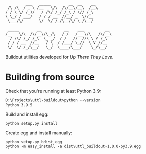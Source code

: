              ___   _____        __  __    __       
     /\ /\  / _ \ /__   \/\  /\/__\/__\  /__\      
    / / \ \/ /_)/   / /\/ /_/ /_\ / \// /_\        
    \ \_/ / ___/   / / / __  //__/ _  \//__        
     \___/\/       \/  \/ /_/\__/\/ \_/\__/        
                                                   
     _____        __          __    ___         __ 
    /__   \/\  /\/__\/\_/\   / /   /___\/\   /\/__\
      / /\/ /_/ /_\  \_ _/  / /   //  //\ \ / /_\  
     / / / __  //__   / \  / /___/ \_//  \ V //__  
     \/  \/ /_/\__/   \_/  \____/\___/    \_/\__/  

Buildout utilities developed for *Up There They Love*.

# Building from source

Check that you're running at least Python 3.9:

    D:\Projects\uttl-buildout>python --version
    Python 3.9.5

Build and install egg:

    python setup.py install

Create egg and install manually:

    python setup.py bdist_egg
    python -m easy_install -a dist\uttl_buildout-1.0.0-py3.9.egg
